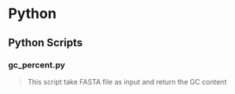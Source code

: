 # Python
## Python Scripts
### gc_percent.py
> This script take FASTA file as input and return the GC content
